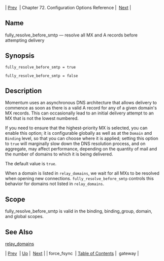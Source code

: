| [Prev](conf.ref.force_fsync)  | Chapter 72. Configuration Options Reference |  [Next](conf.ref.gateway) |

<a name="conf.ref.fully_resolve_before_smtp"></a>
## Name

fully_resolve_before_smtp — resolve all MX and A records before attempting delivery

## Synopsis

`fully_resolve_before_smtp = true`

`fully_resolve_before_smtp = false`

<a name="idp24712832"></a>
## Description

Momentum uses an asynchronous DNS architecture that allows delivery to commence as soon as there is a valid A record for any of a given domain's MX records. This can occasionally lead to an initial delivery attempt to an MX that is not the lowest numbered.

If you need to ensure that the highest-priority MX is selected, you can enable this option; it is configurable globally as well as at the `Domain` and `Binding` level, so that you can choose where it is applied; setting this option to `true` will marginally slow down the DNS resolution process, and on aggregate, may affect performance, depending on the quantity of mail and the number of domains to which it is being delivered.

The default value is `true`.

When a domain is listed in `relay_domains`, we wait for all MXs to be resolved when opening new connections. `fully_resolve_before_smtp` controls this behavior for domains not listed in `relay_domains`.

<a name="idp24719936"></a>
## Scope

fully_resolve_before_smtp is valid in the binding, binding_group, domain, and global scopes.

<a name="idp24721824"></a>
## See Also

[relay_domains](conf.ref.relay_domains "relay_domains")

| [Prev](conf.ref.force_fsync)  | [Up](config.options.ref) |  [Next](conf.ref.gateway) |
| force_fsync  | [Table of Contents](index) |  gateway |

